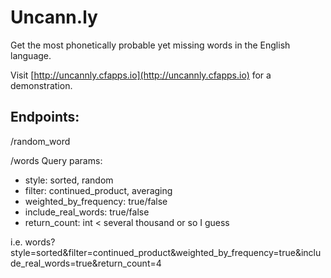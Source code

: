 # Uncann.ly

Get the most phonetically probable yet missing words in the English language.

Visit [http://uncannly.cfapps.io](http://uncannly.cfapps.io) for a demonstration.

## Endpoints:

/random_word

/words
Query params:
* style: sorted, random
* filter: continued_product, averaging
* weighted_by_frequency: true/false
* include_real_words: true/false
* return_count: int < several thousand or so I guess

i.e.
words?style=sorted&filter=continued_product&weighted_by_frequency=true&include_real_words=true&return_count=4